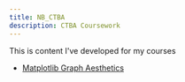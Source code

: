 ```yaml
---
title: NB_CTBA
description: CTBA Coursework
---
```


This is content I've developed for my courses

- [Matplotlib Graph Aesthetics](/Graphs/index.md)
